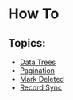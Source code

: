 # How To

## Topics:

* [Data Trees](tree.md)
* [Pagination](pagination.md)
* [Mark Deleted](mark_deleted.md)
* [Record Sync](sync_record_detail.md)

